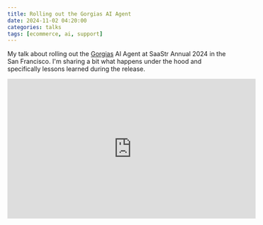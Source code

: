 ```yaml
---
title: Rolling out the Gorgias AI Agent
date: 2024-11-02 04:20:00
categories: talks
tags: [ecommerce, ai, support]
---
```


My talk about rolling out the [Gorgias](https://www.gorgias.com/) AI Agent at SaaStr Annual 2024 in the San Francisco. I'm sharing a bit what happens under the hood and specifically lessons learned during the release.

<iframe width="560" height="315" src="https://www.youtube.com/embed/m4P-XowKODM?si=TK387vQvx00Rqqrg" title="YouTube video player" frameborder="0" allow="accelerometer; autoplay; clipboard-write; encrypted-media; gyroscope; picture-in-picture; web-share" referrerpolicy="strict-origin-when-cross-origin" allowfullscreen></iframe>
